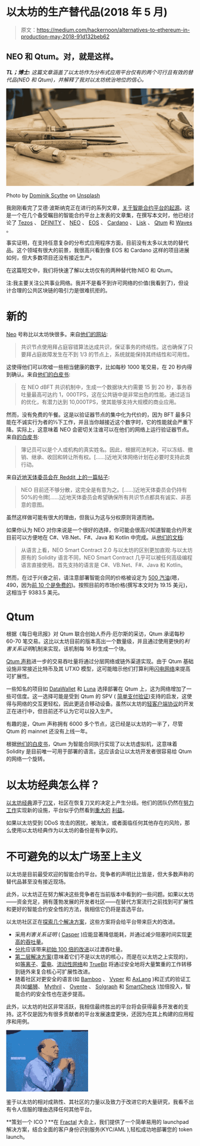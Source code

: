 # 以太坊的生产替代品(2018 年 5 月)

> 原文：<https://medium.com/hackernoon/alternatives-to-ethereum-in-production-may-2018-91d132beb62>

## NEO 和 Qtum。对，就是这样。

***TL；博士:*** *这篇文章涵盖了以太坊作为分布式应用平台仅有的两个可行且有效的替代品(NEO 和 Qtum)，并解释了我对以太坊统治地位的信心。*

![](img/99694026181864765e143f248e0fdbc1.png)

Photo by [Dominik Scythe](https://unsplash.com/photos/v8vz-Roj8zo?utm_source=unsplash&utm_medium=referral&utm_content=creditCopyText) on [Unsplash](https://unsplash.com/search/photos/tools?utm_source=unsplash&utm_medium=referral&utm_content=creditCopyText)

我刚刚看完了艾德·波斯纳克正在进行的系列文章，[关于智能合约平台的起源](https://medium.com/on-the-origin-of-smart-contract-platforms)。这是一个在几个备受瞩目的智能合约平台上发表的文章集，在撰写本文时，他已经讨论了 [Tezos](/on-the-origin-of-smart-contract-platforms/on-the-origin-of-smart-contract-platforms-tezos-5eee6255c791) 、 [DFINITY](/on-the-origin-of-smart-contract-platforms/on-the-origin-of-dfinity-526b4222eb4c) 、 [NEO](/on-the-origin-of-smart-contract-platforms/on-the-origin-of-neo-7f9817849af3) 、 [EOS](/on-the-origin-of-smart-contract-platforms/on-the-origin-of-eos-c896281498ee) 、 [Cardano](/on-the-origin-of-smart-contract-platforms/on-the-origin-of-cardano-a6ce4033985c) 、 [Lisk](/on-the-origin-of-smart-contract-platforms/on-the-origin-of-lisk-de1be29271be) 、 [Qtum](/on-the-origin-of-smart-contract-platforms/on-the-origin-of-qtum-5f2e6daf798a) 和 [Waves](/on-the-origin-of-smart-contract-platforms/on-the-origin-of-waves-7ede1725a732) 。

事实证明，在支持任意复杂的分布式应用程序方面，目前没有太多以太坊的替代品。这个领域有很大的前景，我很高兴看到像 EOS 和 Cardano 这样的项目进展如何，但大多数项目还没有接近生产。

在这篇短文中，我们将快速了解以太坊仅有的两种替代物:NEO 和 Qtum。

注:我主要关注公共事业网络。我并不是看不到许可网络的价值(我看到了)，但设计合理的公共区块链的吸引力是很难抗拒的。

# 新的

[Neo](https://neo.org/) 号称比以太坊快很多。来自[他们的网站](https://neo.org/):

> 共识节点使用拜占庭容错算法达成共识，保证事务的终结性。这也确保了只要拜占庭故障发生在不到 1/3 的节点上，系统就能保持其终结性和可用性。

这使得他们可以吹嘘一些相当健康的数字，比如每秒 1000 笔交易，在 20 秒内得到确认。来自[他们的白皮书](http://docs.neo.org/en-us/):

> 在 NEO dBFT 共识机制中，生成一个数据块大约需要 15 到 20 秒，事务吞吐量最高可达约 1，000TPS，这在公共链中是非常出色的性能。通过适当的优化，有潜力达到 10,000TPS，使其能够支持大规模的商业应用。

然而，没有免费的午餐。这是以验证器节点的集中化为代价的，因为 BFT 最多只能在不诚实行为者的⅓下工作，并且当你越接近这个数字时，它的性能就会严重下降。实际上，这意味着 NEO 会密切关注谁可以在他们的网络上运行验证器节点。来自[的白皮书](https://github.com/neo-project/docs/blob/master/en-us/index.md):

> 簿记员可以是个人或机构的真实姓名。因此，根据司法判决，可以冻结、撤销、继承、收回和转让所有权。[……]近地天体网络计划在必要时支持此类行动。

来自[近地天体委员会在 Reddit 上的一篇帖子](https://www.reddit.com/r/NEO/comments/6uuwyv/a_response_to_fake_matrix_article/):

> NEO 目前还不够分散，这完全是有意为之。[……]近地天体委员会仍持有 50%的令牌[……]近地天体委员会希望确保所有共识节点都具有诚实、非恶意的意图。

虽然这样做可能有很大的理由，但我认为这与分权原则背道而驰。

如果你认为 NEO 对你来说是一个很好的选择，你可能会很高兴知道智能合约开发目前可以方便地在 C#、VB.Net、F#、Java 和 Kotlin 中完成。从[他们的文档](http://docs.neo.org/en-us/sc/introduction.html):

> 从语言上看，NEO Smart Contract 2.0 与以太坊的区别更加直观:与以太坊原有的 Solidity 语言不同，NEO Smart Contract 几乎可以被任何高级编程语言直接使用。首先支持的语言是 C#、VB.Net、F#、Java 和 Kotlin。

然而，在过于兴奋之前，请注意部署智能合同的价格被设定为 [500 汽油](http://docs.neo.org/en-us/sc/introduction.html#charge-mode)(嗯，490，因为[前 10 个是免费的](http://docs.neo.org/en-us/sc/systemfees.html#smart-contract-fees))。按照目前的市场价格(撰写本文时为 19.15 美元)，这相当于 9383.5 美元。

# Qtum

根据《每日电讯报》对 Qtum 联合创始人乔丹·厄尔斯的采访，Qtum 承诺每秒 60-70 笔交易。这比以太坊目前的版本高出一个数量级，并且通过使用更快的*利害关系证明*机制来实现，该机制每 16 秒生成一个块。

[Qtum 声称](https://cointelegraph.com/news/scalability-privacy-and-governance-main-problems-for-dapps-says-qtum-co-founder)进一步的交易吞吐量将通过分层网络或链外渠道实现。由于 Qtum 基础设施非常接近比特币及其 UTXO 模型，这可能暗示他们打算利用[闪电网络](http://lightning.network/)来提高可扩展性。

一些知名的项目如 [DataWallet](https://datawallet.com/) 和 [Luna](https://www.meetluna.com/) 选择部署在 Qtum 上，这为网络增加了一些可信度。这一选择可能是受到 Qtum 的 SPV ( [简单支付验证](https://bitcoin.org/en/developer-guide#simplified-payment-verification-spv))支持的启发，这使得与网络的交互更轻松，因此更适合移动设备。虽然以太坊的[轻客户端协议](https://github.com/ethereum/wiki/wiki/Light-client-protocol)的开发正在进行中，但目前还不认为它可以投入生产。

有趣的是，Qtum 声称拥有 6000 多个节点，这已经是以太坊的一半了，尽管 Qtum 的 mainnet 还没有上线一年。

根据[他们的白皮书](https://qtum.org/uploads/files/a2772efe4dc8ed1100319c6480195fb1.pdf)，Qtum 为智能合同执行实现了以太坊虚拟机，这意味着 Solidity 是目前唯一可用于部署的语言。这应该会让以太坊开发者很容易给 Qtum 的网络一个旋转。

# 以太坊经典怎么样？

[以太坊经典](https://ethereumclassic.org/)源于[刀叉](https://www.cryptocompare.com/coins/guides/the-dao-the-hack-the-soft-fork-and-the-hard-fork/)，社区在恢复刀叉的决定上产生分歧。他们的团队仍然在[努力工作](/@ClassicIsComing/emerald-project-f6744472109a)实现新的设施，平台似乎仍然看到[重大的](https://themerkle.com/4-ethereum-classic-icos-you-didnt-know-existed/) [利益](https://www.reddit.com/r/EthereumClassic/comments/7y9iji/upcoming_etc_icos/)。

如果以太坊受到 DDoS 攻击的困扰，被淘汰，或者面临任何其他存在的风险，那么使用以太坊经典作为以太坊的备份是有争议的。

# 不可避免的以太广场至上主义

以太坊是目前最受欢迎的智能合约平台。竞争者的声明比比皆是，但大多数声称的替代品甚至没有接近现场。

此外，以太坊正在努力解决这些竞争者在当前版本中看到的一些问题。如果以太坊——资金充足，拥有蓬勃发展的开发者社区——在替代方案流行之前找到可扩展性和更好的智能合约安全性的方法，我相信它仍将是首选平台。

以太坊社区正在[探索几个解决方案](https://media.consensys.net/the-state-of-scaling-ethereum-b4d095dbafae)，这些方案将会给平台带来巨大的改进。

*   采用*利害关系证明* ( [Casper](https://github.com/ethereum/wiki/wiki/Proof-of-Stake-FAQ) )应能显著降低能耗，并通过减少阻塞时间实现[更高的吞吐量](https://ethereum.stackexchange.com/a/5714)。
*   [分片](https://github.com/ethereum/wiki/wiki/Sharding-FAQ)应该带来[初始 100 倍的改进](/@icebearhww/ethereum-sharding-and-finality-65248951f649)以过渡吞吐量。
*   [第二层解决方案](/l4-media/making-sense-of-ethereums-layer-2-scaling-solutions-state-channels-plasma-and-truebit-22cb40dcc2f4)(意味着它们不是以太坊的核心，而是在以太坊之上实现的)，如[等离子](https://www.plasma.io/)、[雷电](https://raiden.network/)、[流动性网络](https://liquidity.network/)和 [TrueBit](https://truebit.io/) 将通过安全地将大量繁重的工作转移到链外来复合核心可扩展性改进。
*   随着社区对更安全的语言(如 [Bamboo](https://github.com/pirapira/bamboo) 、 [Vyper](https://github.com/ethereum/vyper) 和 [AxLang](/axoni/axlang-formally-verifiable-smart-contracts-for-the-ethereum-ecosystem-6201203be4e8) )和正式的验证工具(如[蝎狮](https://github.com/trailofbits/manticore)、 [Mythril](https://github.com/ConsenSys/mythril) 、 [Oyente](https://github.com/melonproject/oyente) 、 [Solgraph](https://github.com/raineorshine/solgraph) 和 [SmartCheck](https://tool.smartdec.net/) )加倍投入，智能合约的安全性也在逐步提高。

此外，以太坊的社区非常活跃，我相信最终胜出的平台将会获得最多开发者的支持。这不仅是因为有很多贡献者的平台发展速度更快，还因为在其上构建的应用程序和用例。

![](img/4f98063a0ef708e38b2283cddae2a067.png)

鉴于以太坊的相对成熟性、其社区的力量以及致力于改进它的大量研究，我看不出有令人信服的理由选择任何其他平台。

**策划一个 ICO？**在 [Fractal](https://www.trustfractal.com/business/) 大会上，我们提供了一个简单易用的 launchpad 解决方案，结合全面的客户身份识别服务(KYC/AML ),轻松成功地部署您的 token launch。